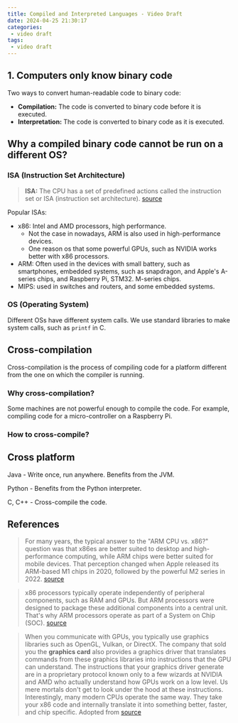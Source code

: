 ```yaml
---
title: Compiled and Interpreted Languages - Video Draft
date: 2024-04-25 21:30:17
categories:
 - video draft
tags:
 - video draft
---
```


## 1. Computers only know binary code

Two ways to convert human-readable code to binary code:
- **Compilation:** The code is converted to binary code before it is executed.
- **Interpretation:** The code is converted to binary code as it is executed.

## Why a compiled binary code cannot be run on a different OS?

### ISA (Instruction Set Architecture)

> **ISA:** The CPU has a set of predefined actions called the instruction set or ISA (instruction set architecture). [source](https://arc.net/l/quote/ildxcafd)

Popular ISAs:
- x86: Intel and AMD processors, high performance. 
  - Not the case in nowadays, ARM is also used in high-performance devices.
  - One reason os that some powerful GPUs, such as NVIDIA works better with x86 processors.
- ARM: Often used in the devices with small battery, such as smartphones, embedded systems, such as snapdragon, and Apple's A-series chips, and Raspberry Pi, STM32. M-series chips. 
- MIPS: used in switches and routers, and some embedded systems. 

### OS (Operating System)

Different OSs have different system calls. We use standard libraries to make system calls, such as `printf` in C. 

## Cross-compilation

Cross-compilation is the process of compiling code for a platform different from the one on which the compiler is running. 

### Why cross-compilation?

Some machines are not powerful enough to compile the code. For example, compiling code for a micro-controller on a Raspberry Pi.

### How to cross-compile?

## Cross platform

Java - Write once, run anywhere. Benefits from the JVM. 

Python - Benefits from the Python interpreter. 

C, C++ - Cross-compile the code.

## References

> For many years, the typical answer to the "ARM CPU vs. x86?" question was that x86es are better suited to desktop and high-performance computing, while ARM chips were better suited for mobile devices. That perception changed when Apple released its ARM-based M1 chips in 2020, followed by the powerful M2 series in 2022. [source](https://arc.net/l/quote/pmsoload)

> x86 processors typically operate independently of peripheral components, such as RAM and GPUs. But ARM processors were designed to package these additional components into a central unit. That's why ARM processors operate as part of a System on Chip (SOC). [source](https://arc.net/l/quote/zvffhkyc)

> When you communicate with GPUs, you typically use graphics libraries such as OpenGL, Vulkan, or DirectX. The company that sold you the **graphics card** also provides a graphics driver that translates commands from these graphics libraries into instructions that the GPU can understand. The instructions that your graphics driver generate are in a proprietary protocol known only to a few wizards at NVIDIA and AMD who actually understand how GPUs work on a low level. Us mere mortals don't get to look under the hood at these instructions.
> Interestingly, many modern CPUs operate the same way. They take your x86 code and internally translate it into something better, faster, and chip specific. Adopted from [source](https://arc.net/l/quote/zvuupchl)

